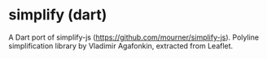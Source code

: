 simplify (dart)
===========

A Dart port of simplify-js (https://github.com/mourner/simplify-js).
Polyline simplification library by Vladimir Agafonkin, extracted from Leaflet.
